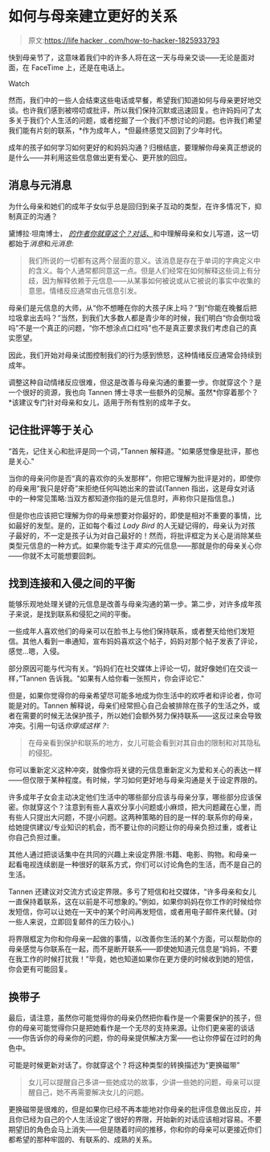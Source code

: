 # 如何与母亲建立更好的关系

> 原文:[https://life hacker . com/how-to-hacker-1825933793](https://lifehacker.com/how-to-have-a-better-relationship-with-your-mother-1825933793)

快到母亲节了，这意味着我们中的许多人将在这一天与母亲交谈——无论是面对面，在 FaceTime 上，还是在电话上。

Watch

然而，我们中的一些人会结束这些电话或早餐，希望我们知道如何与母亲更好地交谈。也许我们感到被唠叨或批评，所以我们保持沉默或迅速回复。也许妈妈问了太多关于我们个人生活的问题，或者挖掘了一个我们不想讨论的问题。也许我们希望我们能有片刻的联系，*作为成年人，*但最终感觉又回到了少年时代。

成年的孩子如何学习如何更好的和妈妈沟通？归根结底，要理解你母亲真正想说的是什么——并利用这些信息做出更有爱心、更开放的回应。

## 消息与元消息

为什么母亲和她们的成年子女似乎总是回归到亲子互动的类型，在许多情况下，抑制真正的沟通？

黛博拉·坦南博士， [*的作者你就穿这个？对话*、](https://www.amazon.com/Youre-Wearing-That-Understanding-Conversation/dp/081297266X/?asc_campaign=InlineText&asc_refurl=https://lifehacker.com/how-to-have-a-better-relationship-with-your-mother-1825933793&asc_source=&tag=kinjalifehackerlink-20)和中理解母亲和女儿写道，这一切都始于*消息*和*元消息*:

> 我们所说的一切都有这两个层面的意义。该消息是存在于单词的字典定义中的含义。每个人通常都同意这一点。但是人们经常在如何解释这些词上有分歧，因为解释依赖于元信息——从某事如何被说或从它被说的事实中收集的意思。情绪反应通常由元信息引发。

母亲们是元信息的大师，从“你不想睡在你的大孩子床上吗？”到“你能在晚餐后把垃圾拿出去吗？”当然，到我们大多数人都是青少年的时候，我们明白“你会倒垃圾吗”不是一个真正的问题，“你不想涂点口红吗”也不是真正要求我们考虑自己的真实愿望。

因此，我们开始对母亲试图控制我们的行为感到愤怒，这种情绪反应通常会持续到成年。

调整这种自动情绪反应很难，但这是改善与母亲沟通的重要一步。你就穿这个？是一个很好的资源，我也向 Tannen 博士寻求一些额外的见解。虽然*你穿着那个？*该建议专门针对母亲和女儿，适用于所有性别的成年子女。

## 记住批评等于关心

“首先，记住关心和批评是同一个词，”Tannen 解释道。"如果感觉像是批评，那也是关心."

当你的母亲问你是否“真的喜欢你的头发那样”，你把它理解为批评是对的，即使你的母亲用“我只是好奇”来拒绝任何叫她出来的尝试(Tannen 指出，这是母女对话中的一种常见策略:当双方都知道你指的是元信息时，声称你只是指信息。)

但是你也应该把它理解为你的母亲想要对你最好的，即使是相对不重要的事情，比如最好的发型。是的，正如每个看过 *Lady Bird* 的人无疑记得的，母亲认为对孩子最好的，不一定是孩子认为对自己最好的！然而，将批评框定为关心是消除某些类型元信息的一种方式。如果你能专注于*真实的*元信息——那就是你的母亲关心你——你就不太可能想要回刺。

## 找到连接和入侵之间的平衡

能够乐观地处理关键的元信息是改善与母亲沟通的第一步。第二步，对许多成年孩子来说，是找到联系和侵犯之间的平衡。

一些成年人喜欢他们的母亲可以在脸书上与他们保持联系，或者整天给他们发短信。其他人看到一串通知，宣布妈妈喜欢这个帖子，妈妈对那个帖子发表了评论，感觉...嗯，入侵。

部分原因可能与代沟有关。“妈妈们在社交媒体上评论一切，就好像她们在交谈一样，”Tannen 告诉我。"如果有人给你看一张照片，你会评论它."

但是，如果你觉得你的母亲希望尽可能多地成为你生活中的欢呼者和评论者，你可能是对的。Tannen 解释说，母亲们经常担心自己会被排除在孩子的生活之外，或者在需要的时候无法保护孩子，所以她们会额外努力保持联系——这反过来会导致冲突。引用一句话*你穿成这样？*:

> 在母亲看到保护和联系的地方，女儿可能会看到对其自由的限制和对其隐私的侵犯。

你可以重新定义这种冲突，就像你将关键的元信息重新定义为爱和关心的表达一样——但仅限于某种程度。有时候，学习如何更好地与母亲沟通是关于设定界限的。

许多成年子女会主动决定他们生活中的哪些部分应该与母亲分享，哪些部分应该保密。你就穿这个？注意到有些人喜欢分享小问题或小麻烦，把大问题藏在心里，而有些人只提出大问题，不提小问题。这两种策略的目的是一样的:联系你的母亲，给她提供建议/专业知识的机会，而不要让你的问题让你的母亲负担过重，或者让你自己负担过重。

其他人通过把谈话集中在共同的兴趣上来设定界限:书籍、电影、购物。和母亲一起看电视连续剧是一种很好的联系方式，你们可以讨论角色的生活，而不是自己的生活。

Tannen 还建议对交流方式设定界限。多亏了短信和社交媒体，“许多母亲和女儿一直保持着联系，这在以前是不可想象的。”例如，如果你妈妈在你工作的时候给你发短信，你可以让她在一天中的某个时间再发短信，或者用电子邮件来代替。(对一些人来说，立即回复邮件的压力较小。)

将界限框定为你和你母亲一起做的事情，以改善你生活的某个方面，可以帮助你的母亲感觉与你联系在一起，而不是断开联系——即使她知道元信息是“妈妈，不要在我工作的时候打扰我！”毕竟，她也知道如果你在更方便的时候收到她的短信，你会更有可能回复。

## 换带子

最后，请注意，虽然你可能觉得你的母亲仍然把你看作是一个需要保护的孩子，但你的母亲可能觉得你只是把她看作是一个无尽的支持来源。让你们更亲密的谈话——你告诉你的母亲你的问题，你的母亲提供解决方案——也让你停留在过时的角色中。

可能是时候更新对话了。你就穿这个？将这种类型的转换描述为“更换磁带”

> 女儿可以提醒自己多讲一些她成功的故事，少讲一些她的问题，母亲可以提醒自己，她不再需要解决女儿的问题。

更换磁带是很难的，但是如果你已经不再本能地对你母亲的批评信息做出反应，并且你已经为自己的个人生活设定了很好的界限，开始新的对话应该相对容易。不要期望旧的角色会马上消失——但是随着时间的推移，你和你的母亲可以更接近你们都希望的那种牢固的、有联系的、成熟的关系。